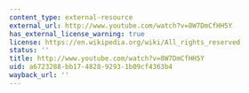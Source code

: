 ```yaml
---
content_type: external-resource
external_url: http://www.youtube.com/watch?v=8W7DmCfHH5Y
has_external_license_warning: true
license: https://en.wikipedia.org/wiki/All_rights_reserved
status: ''
title: http://www.youtube.com/watch?v=8W7DmCfHH5Y
uid: a6723288-bb17-4828-9293-1b09cf4363b4
wayback_url: ''
---
```

